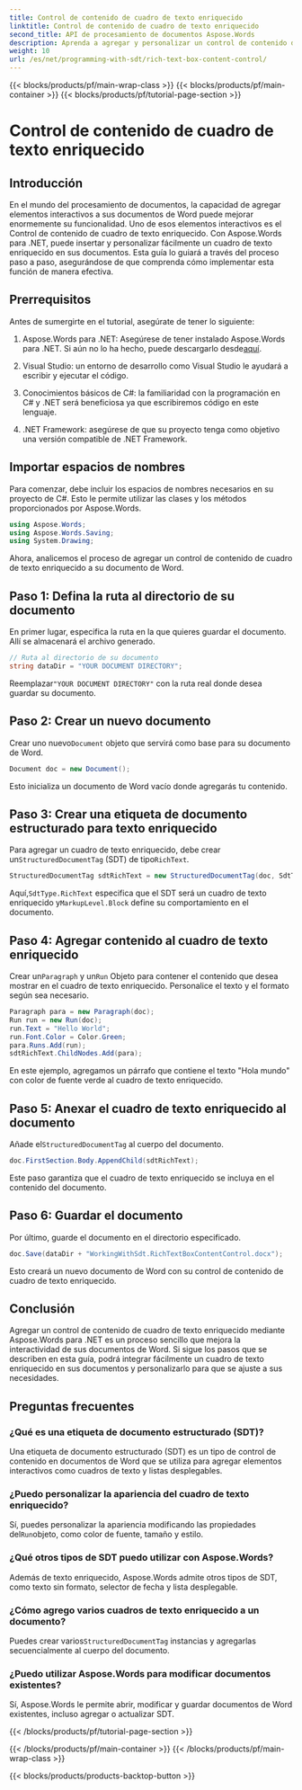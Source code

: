 ```yaml
---
title: Control de contenido de cuadro de texto enriquecido
linktitle: Control de contenido de cuadro de texto enriquecido
second_title: API de procesamiento de documentos Aspose.Words
description: Aprenda a agregar y personalizar un control de contenido de cuadro de texto enriquecido en un documento de Word usando Aspose.Words para .NET con esta guía detallada paso a paso.
weight: 10
url: /es/net/programming-with-sdt/rich-text-box-content-control/
---
```


{{< blocks/products/pf/main-wrap-class >}}
{{< blocks/products/pf/main-container >}}
{{< blocks/products/pf/tutorial-page-section >}}

# Control de contenido de cuadro de texto enriquecido

## Introducción

En el mundo del procesamiento de documentos, la capacidad de agregar elementos interactivos a sus documentos de Word puede mejorar enormemente su funcionalidad. Uno de esos elementos interactivos es el Control de contenido de cuadro de texto enriquecido. Con Aspose.Words para .NET, puede insertar y personalizar fácilmente un cuadro de texto enriquecido en sus documentos. Esta guía lo guiará a través del proceso paso a paso, asegurándose de que comprenda cómo implementar esta función de manera efectiva.

## Prerrequisitos

Antes de sumergirte en el tutorial, asegúrate de tener lo siguiente:

1.  Aspose.Words para .NET: Asegúrese de tener instalado Aspose.Words para .NET. Si aún no lo ha hecho, puede descargarlo desde[aquí](https://releases.aspose.com/words/net/).

2. Visual Studio: un entorno de desarrollo como Visual Studio le ayudará a escribir y ejecutar el código.

3. Conocimientos básicos de C#: la familiaridad con la programación en C# y .NET será beneficiosa ya que escribiremos código en este lenguaje.

4. .NET Framework: asegúrese de que su proyecto tenga como objetivo una versión compatible de .NET Framework.

## Importar espacios de nombres

Para comenzar, debe incluir los espacios de nombres necesarios en su proyecto de C#. Esto le permite utilizar las clases y los métodos proporcionados por Aspose.Words.

```csharp
using Aspose.Words;
using Aspose.Words.Saving;
using System.Drawing;
```

Ahora, analicemos el proceso de agregar un control de contenido de cuadro de texto enriquecido a su documento de Word.

## Paso 1: Defina la ruta al directorio de su documento

En primer lugar, especifica la ruta en la que quieres guardar el documento. Allí se almacenará el archivo generado.

```csharp
// Ruta al directorio de su documento
string dataDir = "YOUR DOCUMENT DIRECTORY";
```

 Reemplazar`"YOUR DOCUMENT DIRECTORY"` con la ruta real donde desea guardar su documento.

## Paso 2: Crear un nuevo documento

 Crear uno nuevo`Document` objeto que servirá como base para su documento de Word.

```csharp
Document doc = new Document();
```

Esto inicializa un documento de Word vacío donde agregarás tu contenido.

## Paso 3: Crear una etiqueta de documento estructurado para texto enriquecido

 Para agregar un cuadro de texto enriquecido, debe crear un`StructuredDocumentTag` (SDT) de tipo`RichText`.

```csharp
StructuredDocumentTag sdtRichText = new StructuredDocumentTag(doc, SdtType.RichText, MarkupLevel.Block);
```

 Aquí,`SdtType.RichText` especifica que el SDT será un cuadro de texto enriquecido y`MarkupLevel.Block` define su comportamiento en el documento.

## Paso 4: Agregar contenido al cuadro de texto enriquecido

 Crear un`Paragraph` y un`Run` Objeto para contener el contenido que desea mostrar en el cuadro de texto enriquecido. Personalice el texto y el formato según sea necesario.

```csharp
Paragraph para = new Paragraph(doc);
Run run = new Run(doc);
run.Text = "Hello World";
run.Font.Color = Color.Green;
para.Runs.Add(run);
sdtRichText.ChildNodes.Add(para);
```

En este ejemplo, agregamos un párrafo que contiene el texto "Hola mundo" con color de fuente verde al cuadro de texto enriquecido.

## Paso 5: Anexar el cuadro de texto enriquecido al documento

 Añade el`StructuredDocumentTag` al cuerpo del documento.

```csharp
doc.FirstSection.Body.AppendChild(sdtRichText);
```

Este paso garantiza que el cuadro de texto enriquecido se incluya en el contenido del documento.

## Paso 6: Guardar el documento

Por último, guarde el documento en el directorio especificado.

```csharp
doc.Save(dataDir + "WorkingWithSdt.RichTextBoxContentControl.docx");
```

Esto creará un nuevo documento de Word con su control de contenido de cuadro de texto enriquecido.

## Conclusión

Agregar un control de contenido de cuadro de texto enriquecido mediante Aspose.Words para .NET es un proceso sencillo que mejora la interactividad de sus documentos de Word. Si sigue los pasos que se describen en esta guía, podrá integrar fácilmente un cuadro de texto enriquecido en sus documentos y personalizarlo para que se ajuste a sus necesidades.

## Preguntas frecuentes

### ¿Qué es una etiqueta de documento estructurado (SDT)?
Una etiqueta de documento estructurado (SDT) es un tipo de control de contenido en documentos de Word que se utiliza para agregar elementos interactivos como cuadros de texto y listas desplegables.

### ¿Puedo personalizar la apariencia del cuadro de texto enriquecido?
 Sí, puedes personalizar la apariencia modificando las propiedades del`Run`objeto, como color de fuente, tamaño y estilo.

### ¿Qué otros tipos de SDT puedo utilizar con Aspose.Words?
Además de texto enriquecido, Aspose.Words admite otros tipos de SDT, como texto sin formato, selector de fecha y lista desplegable.

### ¿Cómo agrego varios cuadros de texto enriquecido a un documento?
 Puedes crear varios`StructuredDocumentTag` instancias y agregarlas secuencialmente al cuerpo del documento.

### ¿Puedo utilizar Aspose.Words para modificar documentos existentes?
Sí, Aspose.Words le permite abrir, modificar y guardar documentos de Word existentes, incluso agregar o actualizar SDT.

{{< /blocks/products/pf/tutorial-page-section >}}

{{< /blocks/products/pf/main-container >}}
{{< /blocks/products/pf/main-wrap-class >}}

{{< blocks/products/products-backtop-button >}}
